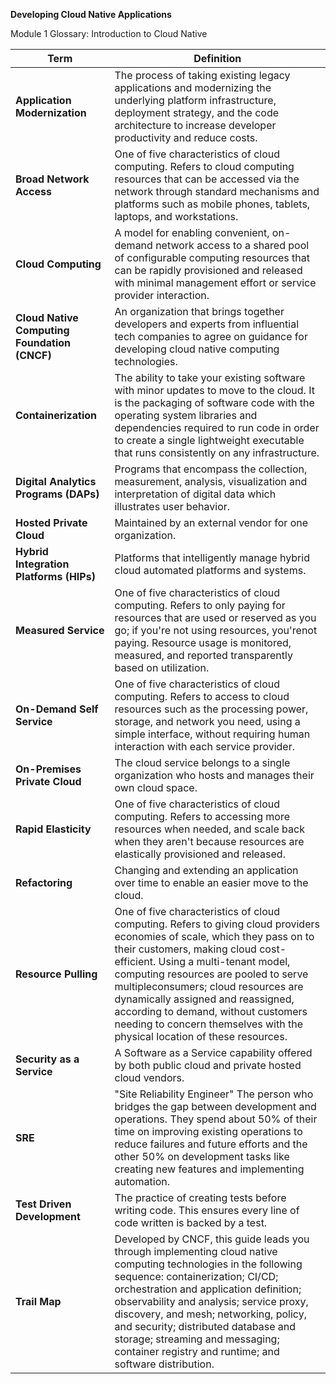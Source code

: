 **Developing Cloud Native Applications**

Module 1 Glossary: Introduction to Cloud Native

| **Term** | **Definition** |
| --- | --- |
| **Application Modernization** | The process of taking existing legacy applications and modernizing the underlying platform infrastructure, deployment strategy, and the code architecture to increase developer productivity and reduce costs. |
| **Broad Network Access** | One of five characteristics of cloud computing. Refers to cloud computing resources that can be accessed via the network through standard mechanisms and platforms such as mobile phones, tablets, laptops, and workstations. |
| **Cloud Computing** | A model for enabling convenient, on-demand network access to a shared pool of configurable computing resources that can be rapidly provisioned and released with minimal management effort or service provider interaction. |
| **Cloud Native Computing Foundation (CNCF)** | An organization that brings together developers and experts from influential tech companies to agree on guidance for developing cloud native computing technologies. |
| **Containerization** | The ability to take your existing software with minor updates to move to the cloud. It is the packaging of software code with the operating system libraries and dependencies required to run code in order to create a single lightweight executable that runs consistently on any infrastructure.  |
| **Digital Analytics Programs (DAPs)** | Programs that encompass the collection, measurement, analysis, visualization and interpretation of digital data which illustrates user behavior. |
| **Hosted Private Cloud** | Maintained by an external vendor for one organization. |
| **Hybrid Integration Platforms (HIPs)** | Platforms that intelligently manage hybrid cloud automated platforms and systems. |
| **Measured Service** | One of five characteristics of cloud computing. Refers to only paying for resources that are used or reserved as you go; if you&#39;re not using resources, you&#39;renot paying. Resource usage is monitored, measured, and reported transparently based on utilization. |
| **On-Demand Self Service** | One of five characteristics of cloud computing. Refers to access to cloud resources such as the processing power, storage, and network you need, using a simple interface, without requiring human interaction with each service provider. |
| **On-Premises Private Cloud** | The cloud service belongs to a single organization who hosts and manages their own cloud space. |
| **Rapid Elasticity** | One of five characteristics of cloud computing. Refers to accessing more resources when needed, and scale back when they aren&#39;t because resources are elastically provisioned and released. |
| **Refactoring** | Changing and extending an application over time to enable an easier move to the cloud. |
| **Resource Pulling** | One of five characteristics of cloud computing. Refers to giving cloud providers economies of scale, which they pass on to their customers, making cloud cost-efficient. Using a multi-tenant model, computing resources are pooled to serve multipleconsumers; cloud resources are dynamically assigned and reassigned, according to demand, without customers needing to concern themselves with the physical location of these resources. |
| **Security as a Service** | A Software as a Service capability offered by both public cloud and private hosted cloud vendors. |
| **SRE** | &quot;Site Reliability Engineer&quot; The person who bridges the gap between development and operations. They spend about 50% of their time on improving existing operations to reduce failures and future efforts and the other 50% on development tasks like creating new features and implementing automation. |
| **Test Driven Development** | The practice of creating tests before writing code. This ensures every line of code written is backed by a test. |
| **Trail Map** | Developed by CNCF, this guide leads you through implementing cloud native computing technologies in the following sequence: containerization; CI/CD; orchestration and application definition; observability and analysis; service proxy, discovery, and mesh; networking, policy, and security; distributed database and storage; streaming and messaging; container registry and runtime; and software distribution.
 
